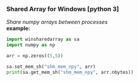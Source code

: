 ### Shared Array for Windows [python 3]
*Share numpy arrays between processes*
<br/>
**example:**
```python
import winsharedarray as sa
import numpy as np

arr = np.zeros((5,5))

sa.set_mem_sh("shm_mem_npy", arr)
print(sa.get_mem_sh("shm_mem_npy", arr.nbytes))
